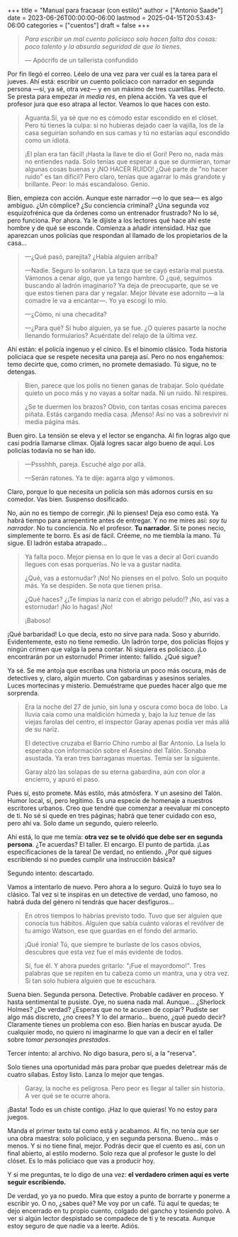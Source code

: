 +++
title = "Manual para fracasar (con estilo)"
author = ["Antonio Saade"]
date = 2023-06-26T00:00:00-06:00
lastmod = 2025-04-15T20:53:43-06:00
categories = ["cuentos"]
draft = false
+++

> _Para escribir un mal cuento policiaco solo hacen falta dos cosas: poco talento y la absurda seguridad de que lo tienes._
>
> — Apócrifo de un tallerista confundido

Por fin llegó el correo. Léelo de una vez para ver cuál es la tarea para el jueves. Ahí está: escribir un cuento policiaco con narrador en segunda persona —sí, ya sé, otra vez— y en un máximo de tres cuartillas. Perfecto. Se presta para empezar _in media res_, en plena acción. Ya ves que el profesor jura que eso atrapa al lector. Veamos lo que haces con esto.

> Aguanta.Sí, ya sé que no es cómodo estar escondido en el clóset. Pero tú tienes la culpa: si no hubieras dejado caer la vajilla, los de la casa seguirían soñando en sus camas y tú no estarías aquí escondido como un idiota.
>
> ¡El plan era tan fácil! ¡Hasta la llave te dio el Gori! Pero no, nada más no entiendes nada. Solo tenías que esperar a que se durmieran, tomar algunas cosas buenas y ¡NO HACER RUIDO! ¿Qué parte de "no hacer ruido" es tan difícil? Pero claro, tenías que agarrar lo más grandote y brillante. Peor: lo más escandaloso. Genio.

Bien, empieza con acción. Aunque este narrador —o lo que sea— es algo ambiguo. ¿Un cómplice? ¿Su conciencia criminal? ¿Una segunda voz esquizofrénica que da órdenes como un entrenador frustrado? No lo sé, pero funciona. Por ahora. Ya le dijiste a los lectores qué hace ahí este hombre y de qué se esconde. Comienza a añadir intensidad. Haz que aparezcan unos policías que respondan al llamado de los propietarios de la casa...

> —¿Qué pasó, parejita? ¿Había alguien arriba?
>
> —Nadie. Seguro lo soñaron. La taza que se cayó estaría mal puesta. Vámonos a cenar algo, que ya tengo hambre. O ¿qué, seguimos buscando al ladrón imaginario? Ya deja de preocuparte, que se ve que estos tienen para dar y regalar. Mejor llévate ese adornito —a la comadre le va a encantar—. Yo ya escogí lo mío.
>
> —¿Cómo, ni una checadita?
>
> —¿Para qué? Si hubo alguien, ya se fue. ¿O quieres pasarte la noche llenando formularios? Acuérdate del relajo de la última vez.

Ahí están: el policía ingenuo y el cínico. Es el binomio clásico. Toda historia policiaca que se respete necesita una pareja así. Pero no nos engañemos: temo decirte que, como crimen, no promete demasiado. Tú sigue, no te detengas.

> Bien, parece que los polis no tienen ganas de trabajar. Solo quédate quieto un poco más y no vayas a soltar nada. Ni un ruido. Ni respires.
>
> ¿Se te duermen los brazos? Obvio, con tantas cosas encima pareces piñata. Estás cargando media casa. ¡Menso! Así no vas a sobrevivir ni media página más.

Buen giro. La tensión se eleva y el lector se engancha. Al fin logras algo que casi podría llamarse clímax. Ojalá logres sacar algo bueno de aquí. Los policías todavía no se han ido.

> —Pssshhh, pareja. Escuché algo por allá.
>
> —Serán ratones. Ya te dije: agarra algo y vámonos.

Claro, porque lo que necesita un policía son más adornos cursis en su comedor. Vas bien. Suspenso dosificado.

No, aún no es tiempo de corregir. ¡Ni lo pienses! Deja eso como está. Ya habrá tiempo para arrepentirte antes de entregar. Y no me mires así: _soy tu narrador_. No tu conciencia. No el profesor. **Tu narrador**. Si te pones necio, simplemente te borro. Es así de fácil. Créeme, no me tiembla la mano. Tú sigue. El ladrón estaba atrapado...

> Ya falta poco. Mejor piensa en lo que le vas a decir al Gori cuando llegues con esas porquerías. No le va a gustar nadita.
>
> ¿Qué, vas a estornudar? ¡No! No pienses en el polvo. Solo un poquito más. Ya se despiden. Se nota que tienen prisa.
>
> ¿Qué haces? ¿¡Te limpias la nariz con el abrigo peludo!? ¡No, así vas a estornudar! ¡No lo hagas! ¡No!
>
> ¡Baboso!

¡Qué barbaridad! Lo que decía, esto no sirve para nada. Soso y aburrido. Evidentemente, esto no tiene remedio. Un ladrón torpe, dos policías flojos y ningún crimen que valga la pena contar. Ni siquiera es policiaco. ¡Lo encontrarán por un estornudo! Primer intento: fallido. ¿Qué sigue?

Ya sé. Se me antoja que escribas una historia un poco más oscura, más de detectives y, claro, algún muerto. Con gabardinas y asesinos seriales. Luces mortecinas y misterio. Demuéstrame que puedes hacer algo que me sorprenda.

> Era la noche del 27 de junio, sin luna y oscura como boca de lobo. La lluvia caía como una maldición húmeda y, bajo la luz tenue de las viejas farolas del centro, el inspector Garay apenas podía ver más allá de su nariz.
>
> El detective cruzaba el Barrio Chino rumbo al Bar Antonio. La Isela lo esperaba con información sobre el Asesino del Talón. Sonaba asustada. Ya eran tres barraganas muertas. Temía ser la siguiente.
>
> Garay alzó las solapas de su eterna gabardina, aún con olor a encierro, y apuró el paso.

Pues sí, esto promete. Más estilo, más atmósfera. Y un asesino del Talón. Humor local, sí, pero legítimo. Es una especie de homenaje a nuestros escritores urbanos. Creo que tendré que comenzar a reevaluar mi concepto de ti. No sé si quede en tres páginas; habrá que tener cuidado con eso, pero ahí va. Solo dame un segundo, quiero releerlo.

Ahí está, lo que me temía: **otra vez se te olvidó que debe ser en segunda persona**. ¿Te acuerdas? El taller. El encargo. El punto de partida. ¡Las especificaciones de la tarea! De verdad, no entiendo. ¿Por qué sigues escribiendo si no puedes cumplir una instrucción básica?

Segundo intento: descartado.

Vamos a intentarlo de nuevo. Pero ahora a lo seguro. Quizá lo tuyo sea lo clásico. Tal vez si te inspiras en un detective de verdad, uno famoso, no habrá duda del género ni tendrás que hacer desfiguros...

> En otros tiempos lo habrías previsto todo. Tuvo que ser alguien que conocía tus hábitos. Alguien que sabía cuánto valoras el revólver de tu amigo Watson, ese que guardas en el fondo del armario.
>
> ¡Qué ironía! Tú, que siempre te burlaste de los casos obvios, descubres que esta vez fue el más evidente de todos.
>
> Sí, fue él. Y ahora puedes gritarlo: "¡Fue el mayordomo!". Tres palabras que se repiten en tu cabeza como un mantra, una y otra vez. Si tan solo hubiera alguien que te escuchara.

Suena bien. Segunda persona. Detective. Probable cadáver en proceso. Y hasta sentimental te pusiste. Oye, no suena nada mal. Aunque... ¿Sherlock Holmes? ¿De verdad? ¿Esperas que no te acusen de copiar? Pudiste ser algo más discreto, ¿no crees? Y lo del armario... bueno, ¿qué puedo decir? Claramente tienes un problema con eso. Bien harías en buscar ayuda. De cualquier modo, no quiero ni imaginarme lo que van a decir en el taller sobre _tomar personajes prestados_.

Tercer intento: al archivo. No digo basura, pero sí, a la "reserva".

Solo tienes una oportunidad más para probar que puedes deletrear más de
cuatro sílabas. Estoy listo. Lanza lo mejor que tengas.

> Garay, la noche es peligrosa. Pero peor es llegar al taller sin
> historia. A ver qué se te ocurre ahora.

¡Basta! Todo es un chiste contigo. ¡Haz lo que quieras! Yo no estoy para juegos.

Manda el primer texto tal como está y acabamos. Al fin, no tenía que ser una obra maestra: solo policiaco, y en segunda persona. Bueno... más o menos. Y si no tiene final, mejor. Podrás decir que el cuento es así, con un final abierto, al estilo moderno. Solo reza que al profesor le guste lo del clóset. Es lo más policiaco que vas a producir hoy.

Y si me preguntas, te lo digo de una vez: **el verdadero crimen aquí es verte seguir escribiendo.**

De verdad, yo ya no puedo. Mira que estoy a punto de borrarte y ponerme a escribir yo. O no, ¿sabes qué? Me voy por un café. Tú aquí te quedas; te dejo encerrado en tu propio cuento, colgado del gancho y tosiendo polvo. A ver si algún lector despistado se compadece de ti y te rescata. Aunque estoy seguro de que nadie va a leerte. Adiós.
